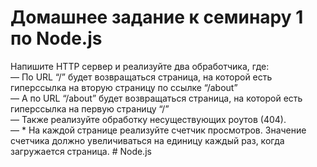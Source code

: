 # Домашнее задание к семинару 1 по Node.js

Напишите HTTP сервер и реализуйте два обработчика, где:  
— По URL “/” будет возвращаться страница, на которой есть гиперссылка на вторую страницу по ссылке “/about”  
— А по URL “/about” будет возвращаться страница, на которой есть гиперссылка на первую страницу “/”  
— Также реализуйте обработку несуществующих роутов (404).  
— * На каждой странице реализуйте счетчик просмотров. Значение счетчика должно увеличиваться на единицу каждый раз, когда загружается страница.
#   N o d e . j s  
 